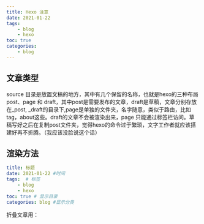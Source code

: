 ```yaml
---
title: Hexo 注意
date: 2021-01-22
tags: 
    - blog
    - hexo
toc: true
categories:
    - blog
---
```


## 文章类型

source 目录是放置文稿的地方，其中有几个保留的名称，也就是hexo的三种布局post、page 和 draft，其中post是需要发布的文章，draft是草稿，文章分别存放在\_post, \_draft的目录下,page是单独的文件夹，名字随意，类似于路由，比如tag，about这些。draft的文章不会被渲染出来，page 只能通过标签栏访问。草稿写好之后在复制post文件夹，觉得hexo的命令过于繁琐，文字工作者就应该搭建好再不折腾。（我应该没脸说这个话）



## 渲染方法

```yaml
title: 标题
date: 2021-01-22 #时间
tags:  # 标签
    - blog
    - hexo
toc: true # 显示目录
categories: blog #显示分类
```

折叠文章用：
<!--more-->
